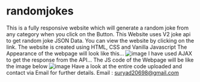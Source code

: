 # randomjokes
This is a fully responsive website which will generate a random joke from any category when you click on the Button.
This Website uses V2 joke api to get random joke JSON Data.
You can view the website by clicking on the link.
The website is created using HTML, CSS and Vanilla Javascript
The Appearance of the webpage will look like this...
![image](https://user-images.githubusercontent.com/110967235/198586892-1c799a4a-ef31-45b3-b089-78dd50e02156.png)
I have used AJAX to get the response from the API...
The JS code of the Webpage will be like the image below
![image](https://user-images.githubusercontent.com/110967235/198587147-f718c214-f98f-477a-9c3b-78eaac834ade.png)
Have a look at the entire code uploaded and contact via Email for further details.
Email : suryad20698@gmail.com
